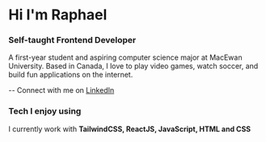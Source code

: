 <!---
raphael-odeareduo19/raphael-odeareduo19 is a ✨ special ✨ repository because its `README.md` (this file) appears on your GitHub profile.
You can click the Preview link to take a look at your changes.
--->
# Hi I'm Raphael
### Self-taught Frontend Developer

A first-year student and aspiring computer science major at MacEwan University. Based in Canada, I love to play video games, watch soccer, and build fun applications on the internet.

-- Connect with me on [LinkedIn](https://www.linkedin.com/in/raphael-odeareduo-2a87b0350/)

### Tech I enjoy using
I currently work with **TailwindCSS, ReactJS, JavaScript, HTML and CSS**
